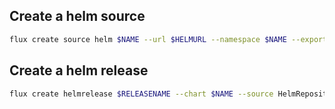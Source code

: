 ## Create a helm source

```bash
flux create source helm $NAME --url $HELMURL --namespace $NAME --export
```

## Create a helm release

```bash
flux create helmrelease $RELEASENAME --chart $NAME --source HelmRepository/$NAME --chart-version $VERSION --namespace $NAME --export
```
